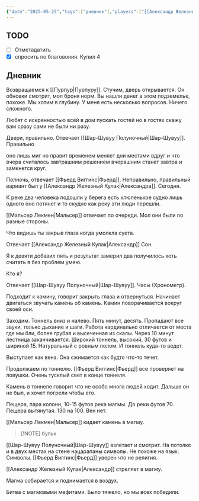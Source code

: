 ```yaml
---
{"date":"2025-05-25","tags":["дневник"],"players":["[[Александр Железный Кулак]]","[[Мальсер Лекмен]]","[[Фьерд Виггинс]]","[[Шар-Шувуу Полуночный]]"],"campaign":"Школа приключенцев Безелота. Переплетенные судьбы","world-date":"43 день весны 776","world-time-start":"17:40","dg-publish":true,"previous-session":"[[18 мая 2025]]","next-session":"[[1 июня 2025]]","permalink":"/25-maya-2025/","dgPassFrontmatter":true}
---
```



## TODO
- [ ] Отметадатить
- [x] спросить по благовония. Купил 4

## Дневник
Возвращаемся к [[Пурпур\|Пурпуру]]. Стучим, дверь открывается. Он обновки смотрит, мол броня норм. Вы нашли денег в этом подземелье, похоже. Мы хотим в глубину. У меня есть несколько вопросов. Ничего сложного. 

Любят с искренностью всей
в дом пускать гостей
но в гостях скажу вам сразу
сами не были ни разу. 

Двери, правильно. Отвечает [[Шар-Шувуу Полуночный\|Шар-Шувуу]]. Правильно

оно лишь миг но правит временем
меняет дни местами вдруг
и что вчера считалось завтрашним решением
вчерашним станет завтра и замкнется круг.

Полночь, отвечает [[Фьерд Виггинс\|Фьерд]]. Неправильно, правильный вариант был у [[Александр Железный Кулак\|Александра]]. Сегодня.

К реке два человека подошли
у берега есть хлюпенькое судно
лишь одного оно потянет и то скудно
как реку эти люди перешли.

[[Мальсер Лекмен\|Мальсер]] отвечает по очереди. Мол они были по разные стороны.

Что видишь ты закрыв глаза
когда умолкла суета.

Отвечает [[Александр Железный Кулак\|Александр]] Сон. 

Я к девяти добавил пять
и результат замерил
два получилось хоть считать
я без проблем умею.

Кто я?

Отвечает [[Шар-Шувуу Полуночный\|Шар-Шувуу]]. Часы (Хронометр).

Подходит к камину, говорит закрыть глаза и отвернуться. Начинает двигаться звучать камень об камень. Камин поворачивается вокруг своей оси.

Заходим. Тоннель вниз и налево. Пять минут, десять. Пропадают все звуки, только дыхание и шаги. Работа кардинально отличается от места где мы бли, более грубая и высеченная из скалы. Через 10 минут лестница заканчивается. Широкий тоннель, высокий, 30 футов и шириной 15. Натуральный с ровным полом. И тоннель куда-то ведет. 

Выступает как вена. Она сжимается как будто что-то течет.

Продолжаем по тоннелю. [[Фьерд Виггинс\|Фьерд]] все проверяет на ловушки. Очень тусклый свет в конце тоннеля.

Камень в тоннеле говорит что не особо много людей ходит. Дальше он не был, и хочет погрели чтобы его. 

Пещера, пара колонн, 10-15 футов река магмы. До реки футов 70. Пещера вытянутая. 130 на 100. Вен нет.

[[Мальсер Лекмен\|Мальсер]] кидает камень в магму.

> [!NOTE] бульк

[[Шар-Шувуу Полуночный\|Шар-Шувуу]] взлетает и смотрит. На потолке и в двух местах на стене нацарапаны символы. Не похоже на язык. Символы. [[Фьерд Виггинс\|Фьерд]] уверен что не религия.

[[Александр Железный Кулак\|Александр]] стреляет в магму.

Магма собирается и поднимается в воздух. 

Битва с магмовыми мефитами.
Было тяжело, но мы всех победили.